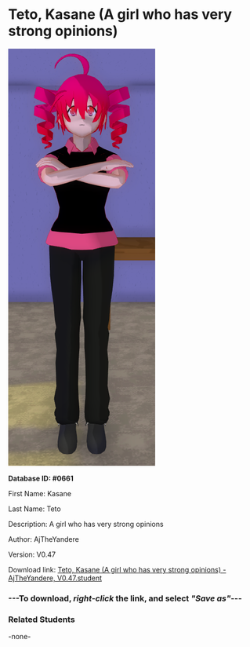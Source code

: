 # Teto, Kasane (A girl who has very strong opinions)

<img src="Files/Teto, Kasane (A girl who has very strong opinions).png" title="Teto, Kasane (A girl who has very strong opinions) - AjTheYandere, V0.47">

**Database ID: #0661**

First Name: Kasane

Last Name: Teto

Description: A girl who has very strong opinions

Author: AjTheYandere

Version: V0.47

Download link: <a href="https://raw.githubusercontent.com/Arbiter1223/Daigaku-Gurashi-Custom-Students/master/Students/Files/Teto%2C%20Kasane%20(A%20girl%20who%20has%20very%20strong%20opinions)%20-%20AjTheYandere%2C%20V0.47.student">Teto, Kasane (A girl who has very strong opinions) - AjTheYandere, V0.47.student</a>

### ---**To download, _right-click_ the link, and select _"Save as"_**---

### Related Students

-none-
